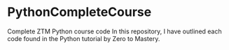 # PythonCompleteCourse
Complete ZTM Python course code
In this repository, I have outlined each code found in the Python tutorial by Zero to Mastery.
